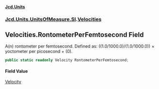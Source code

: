 #### [Jcd.Units](index.md 'index')
### [Jcd.Units.UnitsOfMeasure.SI](Jcd.Units.UnitsOfMeasure.SI.md 'Jcd.Units.UnitsOfMeasure.SI').[Velocities](Velocities.md 'Jcd.Units.UnitsOfMeasure.SI.Velocities')

## Velocities.RontometerPerFemtosecond Field

A(n) rontometer per femtosecond. Defined as: ((1.0/1000.0)/(1.0/1000.0)) × yoctometer per picosecond + (0).

```csharp
public static readonly Velocity RontometerPerFemtosecond;
```

#### Field Value
[Velocity](Velocity.md 'Jcd.Units.UnitTypes.Velocity')